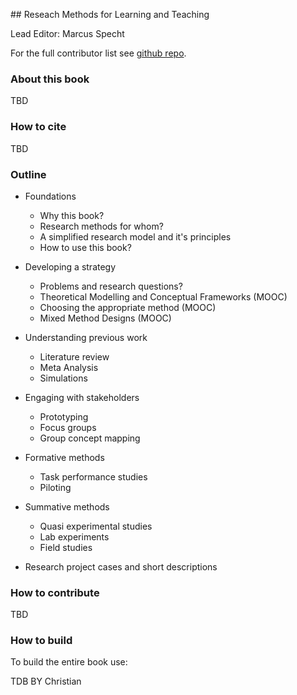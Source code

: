 ## Reseach Methods for Learning and Teaching

Lead Editor: Marcus Specht

For the full contributor list see [github repo](https://github.com/marcuspecht/RM4LE).

### About this book

TBD

### How to cite

TBD

### Outline

- Foundations
  - Why this book?
  - Research methods for whom?
  - A simplified research model and it's principles
  - How to use this book?
  
- Developing a strategy
  - Problems and research questions?
  - Theoretical Modelling and Conceptual Frameworks (MOOC)
  - Choosing the appropriate method (MOOC)
  - Mixed Method Designs (MOOC)
  
- Understanding previous work
  - Literature review
  - Meta Analysis
  - Simulations

- Engaging with stakeholders
  - Prototyping
  - Focus groups
  - Group concept mapping

- Formative methods
  - Task performance studies
  - Piloting

- Summative methods
  - Quasi experimental studies
  - Lab experiments
  - Field studies
  
- Research project cases and short descriptions




### How to contribute

TBD

### How to build 

To build the entire book use: 

TDB BY Christian
